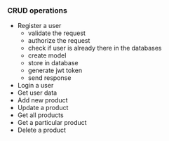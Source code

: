 ### CRUD operations

- Register a user 
  - validate the request
  - authorize the request
  - check if user is already there in the databases
  - create model
  - store in database
  - generate jwt token
  - send response 
- Login a user
- Get user data
- Add new product
- Update a product
- Get all products
- Get a particular product
- Delete a product